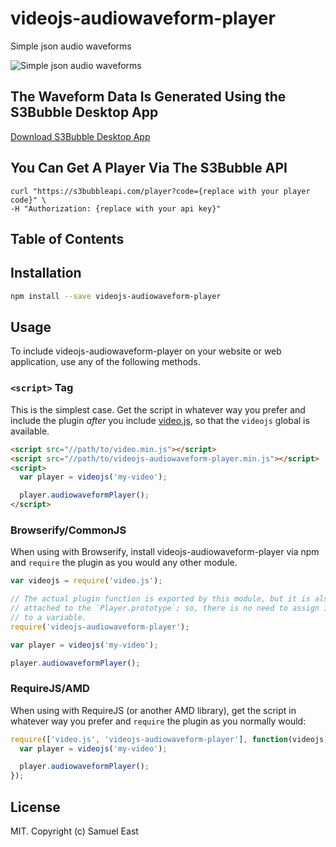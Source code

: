 # videojs-audiowaveform-player

Simple json audio waveforms

![Simple json audio waveforms](https://samueleast.com/wp-content/uploads/2021/08/Screenshot-2021-08-26-at-23.22.27.png)

## The Waveform Data Is Generated Using the S3Bubble Desktop App

[Download S3Bubble Desktop App](https://s3bubble.com/aws-encoding-desktop-app)

## You Can Get A Player Via The S3Bubble API

```
curl "https://s3bubbleapi.com/player?code={replace with your player code}" \
-H "Authorization: {replace with your api key}"
```

## Table of Contents

<!-- START doctoc -->
<!-- END doctoc -->
## Installation

```sh
npm install --save videojs-audiowaveform-player
```

## Usage

To include videojs-audiowaveform-player on your website or web application, use any of the following methods.

### `<script>` Tag

This is the simplest case. Get the script in whatever way you prefer and include the plugin _after_ you include [video.js][videojs], so that the `videojs` global is available.

```html
<script src="//path/to/video.min.js"></script>
<script src="//path/to/videojs-audiowaveform-player.min.js"></script>
<script>
  var player = videojs('my-video');

  player.audiowaveformPlayer();
</script>
```

### Browserify/CommonJS

When using with Browserify, install videojs-audiowaveform-player via npm and `require` the plugin as you would any other module.

```js
var videojs = require('video.js');

// The actual plugin function is exported by this module, but it is also
// attached to the `Player.prototype`; so, there is no need to assign it
// to a variable.
require('videojs-audiowaveform-player');

var player = videojs('my-video');

player.audiowaveformPlayer();
```

### RequireJS/AMD

When using with RequireJS (or another AMD library), get the script in whatever way you prefer and `require` the plugin as you normally would:

```js
require(['video.js', 'videojs-audiowaveform-player'], function(videojs) {
  var player = videojs('my-video');

  player.audiowaveformPlayer();
});
```

## License

MIT. Copyright (c) Samuel East


[videojs]: http://videojs.com/
